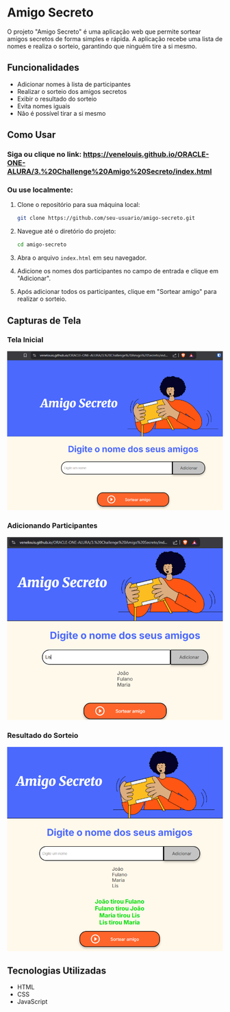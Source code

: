 # Amigo Secreto

O projeto "Amigo Secreto" é uma aplicação web que permite sortear amigos secretos de forma simples e rápida. A aplicação recebe uma lista de nomes e realiza o sorteio, garantindo que ninguém tire a si mesmo.

## Funcionalidades

- Adicionar nomes à lista de participantes
- Realizar o sorteio dos amigos secretos
- Exibir o resultado do sorteio
- Evita nomes iguais
- Não é possível tirar a si mesmo

## Como Usar

### Siga ou clique no link: https://venelouis.github.io/ORACLE-ONE-ALURA/3.%20Challenge%20Amigo%20Secreto/index.html

### Ou use localmente:

1. Clone o repositório para sua máquina local:
    ```sh
    git clone https://github.com/seu-usuario/amigo-secreto.git
    ```

2. Navegue até o diretório do projeto:
    ```sh
    cd amigo-secreto
    ```

3. Abra o arquivo `index.html` em seu navegador.

4. Adicione os nomes dos participantes no campo de entrada e clique em "Adicionar".

5. Após adicionar todos os participantes, clique em "Sortear amigo" para realizar o sorteio.

## Capturas de Tela

### Tela Inicial
![Tela Inicial](assets/1.png)

### Adicionando Participantes
![Adicionando Participantes](assets/2.png)

### Resultado do Sorteio
![Resultado do Sorteio](assets/3.png)

## Tecnologias Utilizadas

- HTML
- CSS
- JavaScript